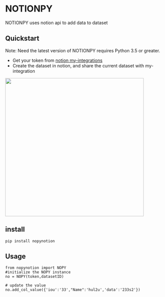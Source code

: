 # NOTIONPY
NOTIONPY uses notion api to add data to dataset



## Quickstart
Note:
Need the latest version of NOTIONPY requires Python 3.5 or greater.
- Get your token from [notion my-integrations](https://www.notion.so/my-integrations)
- Create the dataset in notion, and share the current dataset with my-integration 
<img src="https://github.com/wuchangsheng951/NOTIONPY/blob/main/share_example_invite.png" width="440">


## install
```
pip install nopynotion
```

## Usage

```
from nopynotion import NOPY
#initialize the NOPY instance
no = NOPY(token,datasetID)

# update the value
no.add_col_value({'iou':'33',"Name":'hul2u','data':'233s2'})

```
